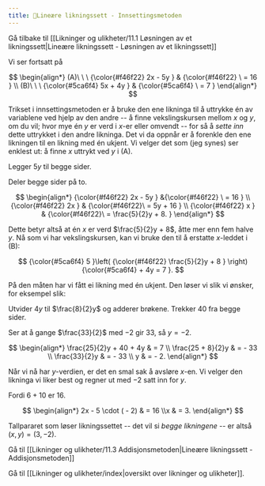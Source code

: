 ```yaml
---
title: 📄Lineære likningssett - Innsettingsmetoden
---
```

Gå tilbake til [[Likninger og ulikheter/11.1 Løsningen av et likningssett|Lineære likningssett - Løsningen av et likningssett]]

Vi ser fortsatt på

$$
\begin{align*} 
(A)\ \ \ {\color{#f46f22} 2x - 5y } 
& {\color{#f46f22} \ = 16 }
\\
(B)\ \ \ {\color{#5ca6f4} 5x + 4y } & {\color{#5ca6f4} \ = 7 }
\end{align*} 
$$

Trikset i innsettingsmetoden er å bruke den ene likninga til å uttrykke én av variablene ved hjelp av den andre -- å finne vekslingskursen mellom $x$ og $y$, om du vil; hvor mye én $y$ er verd i $x$-er eller omvendt -- for så å *sette inn* dette uttrykket i den andre likninga. Det vi da oppnår er å forenkle den ene likningen til en likning med én ukjent. Vi velger det som (jeg synes) ser enklest ut: å finne $x$
uttrykt ved $y$ i (A).

Legger $5y$ til begge sider.

Deler begge sider på to.

$$
\begin{align*} 
{\color{#f46f22} 2x - 5y } &{\color{#f46f22} \ = 16 }
\\
{\color{#f46f22} 2x } &  {\color{#f46f22}\ = 5y + 16 }
\\
{\color{#f46f22} x } & {\color{#f46f22}\ = \frac{5}{2}y + 8. }
\end{align*} 
$$

Dette betyr altså at én $x$ er verd $\frac{5}{2}y + 8$, åtte mer enn fem
halve $y$. Nå som vi har vekslingskursen, kan vi bruke den til å
erstatte $x$-leddet i (B):

$$
{\color{#5ca6f4} 5 }\left( {\color{#f46f22} \frac{5}{2}y + 8 } \right) {\color{#5ca6f4} + 4y = 7 }.
$$

På den måten har vi fått ei likning med én ukjent. Den løser vi slik vi
ønsker, for eksempel slik:

Utvider $4y$ til $\frac{8}{2}y$ og adderer brøkene. Trekker $40$ fra
begge sider.

Ser at å gange $\frac{33}{2}$ med $- 2$ gir $33$, så $y = - 2$.

$$
\begin{align*} 
\frac{25}{2}y + 40 + 4y 
& = 7
\\
\frac{25 + 8}{2}y 
& = - 33
\\
\frac{33}{2}y
& = - 33
\\ y 
& = - 2.
\end{align*} 
$$

Når vi nå har $y$-verdien, er det en smal sak å avsløre $x$-en. Vi
velger den likninga vi liker best og regner ut med $- 2$ satt inn for
$y$.

Fordi $6 + 10$ er $16$.

$$
\begin{align*} 
2x - 5 \cdot ( - 2) 
& = 16
\\x 
& = 3.
\end{align*} 
$$

Tallpararet som løser likningssettet -- det vil si *begge likningene* --
er altså $(x,y) = (3, - 2)$.


Gå til [[Likninger og ulikheter/11.3 Addisjonsmetoden|Lineære likningssett - Addisjonsmetoden]]

Gå til [[Likninger og ulikheter/index|oversikt over likninger og ulikheter]].